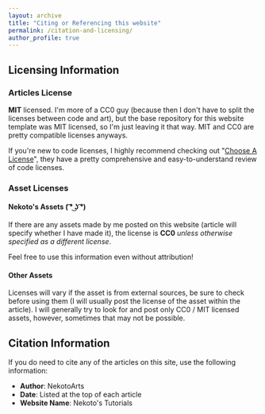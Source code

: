 ```yaml
---
layout: archive
title: "Citing or Referencing this website"
permalink: /citation-and-licensing/
author_profile: true
---
```


## Licensing Information

### Articles License

**MIT** licensed. I'm more of a CC0 guy (because then I don't have to split the licenses between code and art), but the base repository for this website template was MIT licensed, so I'm just leaving it that way. MIT and CC0 are pretty compatible licenses anyways.

If you're new to code licenses, I highly recommend checking out "[Choose A License](https://choosealicense.com/licenses/)", they have a pretty comprehensive and easy-to-understand review of code licenses.

### Asset Licenses

#### Nekoto's Assets ( ͡° ͜ʖ ͡°)

If there are any assets made by me posted on this website (article will specify whether I have made it), the license is **CC0** _unless otherwise specified as a different license_.

Feel free to use this information even without attribution!

#### Other Assets

Licenses will vary if the asset is from external sources, be sure to check before using them (I will usually post the license of the asset within the article). I will generally try to look for and post only CC0 / MIT licensed assets, however, sometimes that may not be possible.

## Citation Information

If you do need to cite any of the articles on this site, use the following information:

-   **Author**: NekotoArts
-   **Date**: Listed at the top of each article
-   **Website Name**: Nekoto's Tutorials
